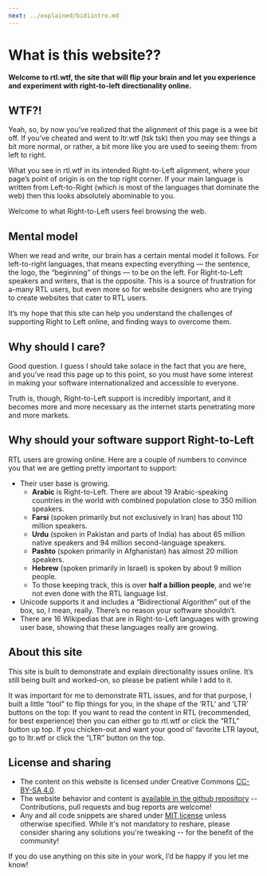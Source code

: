 ```yaml
---
next: ../explained/bidiintro.md
---
```


# What is this website??

**Welcome to rtl.wtf, the site that will flip your brain and let you experience and experiment with right-to-left directionality online.**

## WTF?!

Yeah, so, by now you’ve realized that the alignment of this page is a wee bit off. If you’ve cheated and went to ltr.wtf (tsk tsk) then you may see things a bit more normal, or rather, a bit more like you are used to seeing them: from left to right.

What you see in rtl.wtf in its intended Right-to-Left alignment, where your page’s point of origin is on the top right corner. If your main language is written from Left-to-Right (which is most of the languages that dominate the web) then this looks absolutely abominable to you.

Welcome to what Right-to-Left users feel browsing the web.

## Mental model

When we read and write, our brain has a certain mental model it follows. For left-to-right languages, that means expecting everything — the sentence, the logo, the “beginning” of things — to be on the left. For Right-to-Left speakers and writers, that is the opposite. This is a source of frustration for a-many RTL users, but even more so for website designers who are trying to create websites that cater to RTL users.

It’s my hope that this site can help you understand the challenges of supporting Right to Left online, and finding ways to overcome them.

## Why should I care?

Good question. I guess I should take solace in the fact that you are here, and you’ve read this page up to this point, so you must have some interest in making your software internationalized and accessible to everyone.

Truth is, though, Right-to-Left support is incredibly important, and it becomes more and more necessary as the internet starts penetrating more and more markets.

## Why should your software support Right-to-Left
RTL users are growing online. Here are a couple of numbers to convince you that we are getting pretty important to support:

* Their user base is growing.
  * **Arabic** is Right-to-Left. There are about 19 Arabic-speaking countries in the world with combined population close to 350 million speakers.
  * **Farsi** (spoken primarily but not exclusively in Iran) has about 110 million speakers.
  * **Urdu** (spoken in Pakistan and parts of India) has about 65 million native speakers and 94 million second-language speakers.
  * **Pashto** (spoken primarily in Afghanistan) has almost 20 million speakers.
  * **Hebrew** (spoken primarily in Israel) is spoken by about 9 million people.
  * To those keeping track, this is over **half a billion people**, and we're not even done with the RTL language list.
* Unicode supports it and includes a “Bidirectional Algorithm” out of the box, so, I mean, really. There’s no reason your software shouldn’t.
* There are 16 Wikipedias that are in Right-to-Left languages with growing user base, showing that these languages really are growing.

## About this site
This site is built to demonstrate and explain directionality issues online. It’s still being built and worked-on, so please be patient while I add to it.

It was important for me to demonstrate RTL issues, and for that purpose, I built a little “tool” to flip things for you, in the shape of the ‘RTL’ and ‘LTR’ buttons on the top: If you want to read the content in RTL (recommended, for best experience) then you can either go to rtl.wtf or click the “RTL” button up top. If you chicken-out and want your good ol’ favorite LTR layout, go to ltr.wtf or click the “LTR” button on the top.

## License and sharing

* The content on this website is licensed under Creative Commons [CC-BY-SA 4.0](https://creativecommons.org/licenses/by-sa/4.0/legalcode).
* The website behavior and content is [available in the github repository](https://github.com/mooeypoo/rtl.wtf) -- Contributions, pull requests and bug reports are welcome!
* Any and all code snippets are shared under [MIT license](https://opensource.org/licenses/MIT) unless otherwise specified. While it's not mandatory to reshare, please consider sharing any solutions you're tweaking -- for the benefit of the community!

If you do use anything on this site in your work, I’d be happy if you let me know!
